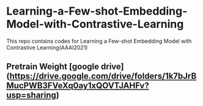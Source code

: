 # Learning-a-Few-shot-Embedding-Model-with-Contrastive-Learning
This repo contains codes for Learning a Few-shot Embedding Model with Contrastive Learning(AAAI2021)

## Pretrain Weight [google drive] (https://drive.google.com/drive/folders/1k7bJrBMucPWB3FVeXq0ay1xQOVTJAHFv?usp=sharing)
